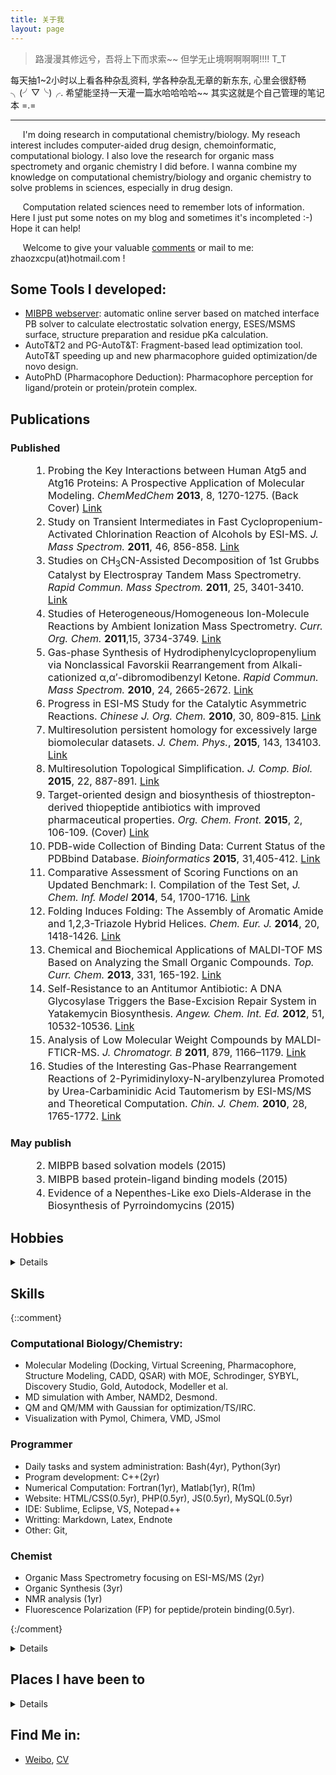 ```yaml
---
title: 关于我
layout: page
---
```


<style>ol li{font-size:16px;padding:0;margin:2px 0 2px 36px} ol li strong{font-size:16px;padding:0;}</style>

> 路漫漫其修远兮，吾将上下而求索~~ 但学无止境啊啊啊啊!!!! T_T

每天抽1~2小时以上看各种杂乱资料, 学各种杂乱无章的新东东, 心里会很舒畅 ╮(╯▽╰)╭. 希望能坚持一天灌一篇水哈哈哈哈~~ 其实这就是个自己管理的笔记本 =.=

----------

&nbsp;&nbsp;&nbsp;&nbsp;  I'm doing research in computational chemistry/biology. My reseach interest includes computer-aided drug design, chemoinformatic, computational biology. I also love the research for organic mass spectromety and organic chemistry I did before. I wanna combine my knowledge on computational chemistry/biology and organic chemistry to solve problems in sciences, especially in drug design.  

&nbsp;&nbsp;&nbsp;&nbsp;  Computation related sciences need to remember lots of information. Here I just put some notes on my blog and sometimes it's incompleted :-) Hope it can help!  

&nbsp;&nbsp;&nbsp;&nbsp;  Welcome to give your valuable [comments](/pages/guestbook/) or mail to me: zhaozxcpu(at)hotmail.com !   


## Some Tools I developed:
- [MIBPB webserver](http://23.239.23.221/MIBPBweb/): automatic online server based on matched interface PB solver to calculate electrostatic solvation energy, ESES/MSMS surface, structure preparation and residue pKa calculation. 
- AutoT&T2 and PG-AutoT&T: Fragment-based lead optimization tool. AutoT&T speeding up and new pharmacophore guided optimization/de novo design.
- AutoPhD (Pharmacophore Deduction): Pharmacophore perception for ligand/protein or protein/protein complex.

## Publications

### Published

1. Probing the Key Interactions between Human Atg5 and Atg16 Proteins: A Prospective Application of
Molecular Modeling. *ChemMedChem* **2013**, 8, 1270-1275. (Back Cover) [Link](http://onlinelibrary.wiley.com/doi/10.1002/cmdc.201300256/abstract)
2. Study on Transient Intermediates in Fast Cyclopropenium-Activated Chlorination Reaction of Alcohols by ESI-MS. *J. Mass Spectrom.* **2011**, 46, 856-858. [Link](http://onlinelibrary.wiley.com/doi/10.1002/jms.1960/abstract)
3. Studies on CH<sub>3</sub>CN-Assisted Decomposition of 1st Grubbs Catalyst by Electrospray Tandem Mass Spectrometry. *Rapid Commun. Mass Spectrom.* **2011**, 25, 3401-3410. [Link](http://onlinelibrary.wiley.com/doi/10.1002/rcm.5240/abstract)
4. Studies of Heterogeneous/Homogeneous Ion-Molecule Reactions by Ambient Ionization Mass Spectrometry. *Curr. Org. Chem.* **2011**,15, 3734-3749. [Link](http://www.benthamdirect.com/74591/article/studies-heterogeneoushomogeneous-ion-molecule-reactions-ambient-ionization-mass)
5. Gas-phase Synthesis of Hydrodiphenylcyclopropenylium via Nonclassical Favorskii Rearrangement from Alkali-cationized α,α′-dibromodibenzyl Ketone. *Rapid Commun. Mass Spectrom.* **2010**, 24, 2665-2672. [Link](http://onlinelibrary.wiley.com/doi/10.1002/rcm.4694/abstract)
6. Progress in ESI-MS Study for the Catalytic Asymmetric Reactions. *Chinese J. Org. Chem.* **2010**, 30, 809-815. [Link](http://sioc-journal.cn/Jwk_yjhx/EN/abstract/abstract338923.shtml)
7. Multiresolution persistent homology for excessively large biomolecular datasets. *J. Chem. Phys.*, **2015**, 143, 134103. [Link](http://scitation.aip.org/content/aip/journal/jcp/143/13/10.1063/1.4931733)
8. Multiresolution Topological Simplification. *J. Comp. Biol.* **2015**, 22, 887-891. [Link](http://online.liebertpub.com/doi/abs/10.1089/cmb.2015.0104)
9. Target-oriented design and biosynthesis of thiostrepton-derived thiopeptide antibiotics with improved pharmaceutical properties. *Org. Chem. Front.* **2015**, 2, 106-109. (Cover) [Link](http://pubs.rsc.org/en/content/articlelanding/2015/qo/c4qo00288a)
10. PDB-wide Collection of Binding Data: Current Status of the PDBbind Database. *Bioinformatics* **2015**, 31,405-412. [Link](http://bioinformatics.oxfordjournals.org/content/31/3/405.abstract)
11. Comparative Assessment of Scoring Functions on an Updated Benchmark: I. Compilation of the Test Set, *J. Chem. Inf. Model* **2014**, 54, 1700-1716. [Link](http://pubs.acs.org/doi/abs/10.1021/ci500080q)
12. Folding Induces Folding: The Assembly of Aromatic Amide and 1,2,3-Triazole Hybrid Helices. *Chem. Eur. J.*  **2014**, 20, 1418-1426. [Link](http://onlinelibrary.wiley.com/doi/10.1002/chem.201304161/abstract)
13. Chemical and Biochemical Applications of MALDI-TOF MS Based on Analyzing the Small Organic Compounds. *Top. Curr. Chem.* **2013**, 331, 165-192. [Link](http://link.springer.com/chapter/10.1007%2F128_2012_364)
14. Self-Resistance to an Antitumor Antibiotic: A DNA Glycosylase Triggers the Base-Excision Repair System in Yatakemycin Biosynthesis. *Angew. Chem. Int. Ed.* **2012**, 51, 10532-10536. [Link](http://onlinelibrary.wiley.com/doi/10.1002/anie.201204109/abstract)
15. Analysis of Low Molecular Weight Compounds by MALDI-FTICR-MS. *J. Chromatogr. B* **2011**, 879, 1166–1179. [Link](http://www.sciencedirect.com/science/article/pii/S1570023211001942)
16. Studies of the Interesting Gas-Phase Rearrangement Reactions of 2-Pyrimidinyloxy-N-arylbenzylurea Promoted by Urea-Carbaminidic Acid Tautomerism by ESI-MS/MS and Theoretical Computation. *Chin. J. Chem.* **2010**, 28, 1765-1772. [Link](http://onlinelibrary.wiley.com/doi/10.1002/cjoc.201090298/abstract)

### May publish

2. MIBPB based solvation models (2015)
3. MIBPB based protein-ligand binding models (2015)
4. Evidence of a Nepenthes-Like exo Diels-Alderase in the Biosynthesis of Pyrroindomycins (2015)

## Hobbies

<details>
<ul>
  <li>Chinese food (Spicy better)!! Sweet chocolate, cake, candy!! </li>
  <li>IT and Computers, Electronics  </li>
  <li>Sports: Swimming, Tennis, Running</li>
  <li>Watch matches for: American Football, Tennis, NBA, European Football (Barcelona)</li>
  <li>Fan for: MSU, Roger Federar, Argentina football and Messi, Hengda football</li>
</ul>
</details>

## Skills

{::comment}
### Computational Biology/Chemistry:
- Molecular Modeling (Docking, Virtual Screening, Pharmacophore, Structure Modeling, CADD, QSAR) with MOE, Schrodinger, SYBYL, Discovery Studio, Gold, Autodock, Modeller et al. 
- MD simulation with Amber, NAMD2, Desmond.
- QM and QM/MM with Gaussian for optimization/TS/IRC.
- Visualization with Pymol, Chimera, VMD, JSmol

### Programmer
- Daily tasks and system administration: Bash(4yr), Python(3yr)
- Program development: C++(2yr)
- Numerical Computation: Fortran(1yr), Matlab(1yr), R(1m)
- Website: HTML/CSS(0.5yr), PHP(0.5yr), JS(0.5yr), MySQL(0.5yr)
- IDE: Sublime, Eclipse, VS, Notepad++
- Writting: Markdown, Latex, Endnote
- Other: Git, 

### Chemist
- Organic Mass Spectrometry focusing on ESI-MS/MS (2yr)
- Organic Synthesis (3yr)
- NMR analysis (1yr)
- Fluorescence Polarization (FP) for peptide/protein binding(0.5yr).

{:/comment}

<details>

<h3 id="computational-biologychemistry">Computational Biology/Chemistry:</h3>
<ul>
  <li>Molecular Modeling (Docking, Virtual Screening, Pharmacophore, Structure Modeling, CADD, QSAR) with MOE, Schrodinger, SYBYL, Discovery Studio, Gold, Autodock, Modeller et al. </li>
  <li>MD simulation with Amber, NAMD2, Desmond.</li>
  <li>QM and QM/MM with Gaussian for optimization/TS/IRC.</li>
  <li>Visualization with Pymol, Chimera, VMD, JSmol</li>
</ul>

<h3 id="programmer">Programmer</h3>
<ul>
  <li>Daily tasks and system administration: Bash(4yr), Python(3yr)</li>
  <li>Program development: C++(2yr)</li>
  <li>Numerical Computation: Fortran(1yr), Matlab(1yr), R(1m)</li>
  <li>Website: HTML/CSS(0.5yr), PHP(0.5yr), JS(0.5yr), MySQL(0.5yr)</li>
  <li>IDE: Sublime, Eclipse, VS, Notepad++</li>
  <li>Writting: Markdown, Latex, Endnote</li>
  <li>Other: Git, </li>
</ul>

<h3 id="chemist">Chemist</h3>
<ul>
  <li>Organic Mass Spectrometry focusing on ESI-MS/MS (2yr)</li>
  <li>Organic Synthesis (3yr)</li>
  <li>NMR analysis (1yr)</li>
  <li>Fluorescence Polarization (FP) for peptide/protein binding(0.5yr).</li>
</ul>

</details>

## Places I have been to

<details>
<ul>
  <li>Foshan (My lovely hometown)</li>
  <li>Nanjing (My undergraduated student life)</li>
  <li>Shanghai (Best place in China, graduated student life)</li>
  <li>East Lansing (Quiet town for my postdoc study)</li>
  <li>Guangzhou, Shenzhen, Wuhan, Ningbo, Suzhou, Wuxi, Qingdao</li>
  <li>Detroit, Minneapolis, Chicago, Toronto, Boston, New York, Washington DC, Philadelphia, Lancaster, Columbus, San Francisco, San Jose, Monterey, Berkeley, Santa Barbara, San Diego, Los Angeles, Las Vegas, Santa Monica</li>
</ul>
</details>

## Find Me in:
- [Weibo](http://weibo.com/234020806/), [CV](/HomPDFF/Hom-CV.pdf)
